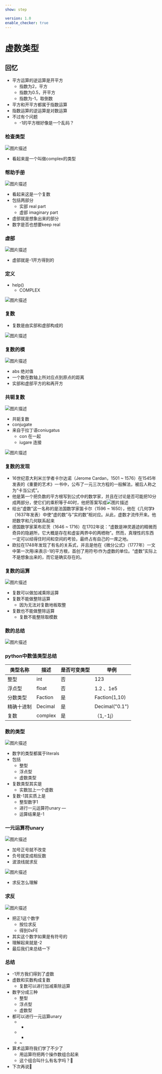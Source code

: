 ```yaml
---
show: step

version: 1.0
enable_checker: true
---
```


# 虚数类型
## 回忆
- 平方运算的逆运算是开平方
	- 指数为2，平方
	- 指数为0.5，开平方
	- 指数为-1，取倒数
- 平方和开平方都属于指数运算
- 指数运算的逆运算是对数运算
- 不过有个问题
	- -1的平方根好像是一个乱码？

### 检查类型

![图片描述](https://doc.shiyanlou.com/courses/uid1190679-20210822-1629594123110)

- 看起来是一个叫做complex的类型

### 帮助手册

![图片描述](https://doc.shiyanlou.com/courses/uid1190679-20210822-1629594190154)

- 看起来这是一个复数
- 包括两部分
	- 实部 real part
	- 虚部 imaginary part
- 虚部就是想象出来的部分
- 数字是否也想要keep real

### 虚部

![图片描述](https://doc.shiyanlou.com/courses/uid1190679-20210822-1629594397643)

- 虚部就是-1开方得到的


### 定义
- help()
	- COMPLEX

![图片描述](https://doc.shiyanlou.com/courses/uid1190679-20211101-1635739309073)

### 复数

- 复数是由实部和虚部构成的

![图片描述](https://doc.shiyanlou.com/courses/uid1190679-20210822-1629607229695)

### 复数的模

![图片描述](https://doc.shiyanlou.com/courses/uid1190679-20210822-1629594612443)

- abs 绝对值 
- 一个数在数轴上所对应点到原点的距离
- 实部和虚部平方的和再开方

### 共轭复数

![图片描述](https://doc.shiyanlou.com/courses/uid1190679-20210822-1629595318389)

- 共轭复数
- conjugate
- 来自于拉丁语coniugatus
	- con 在一起
	- iugare 连接

![图片描述](https://doc.shiyanlou.com/courses/uid1190679-20210822-1629607188345)

### 复数的发现

- 16世纪意大利米兰学者卡尔达诺（Jerome Cardan，1501 ~ 1576）在1545年发表的《重要的艺术》一书中，公布了一元三次方程的一般解法，被后人称之为“卡当公式”。
- 他是第一个把负数的平方根写到公式中的数学家，并且在讨论是否可能把10分成两部分，使它们的乘积等于40时，他把答案写成![图片描述](https://doc.shiyanlou.com/courses/uid1190679-20210822-1629595695107)
- 给出“虚数”这一名称的是法国数学家笛卡尔（1596 ~ 1650），他在《几何学》（1637年发表）中使“虚的数”与“实的数”相对应。从此，虚数才流传开来。他把数字和几何联系起来
- 德国数学家莱布尼茨（1646 ~ 1716）在1702年说：“虚数是神灵遁迹的精微而奇异的隐避所，它大概是存在和虚妄两界中的两栖物”。然而，真理性的东西一定可以经得住时间和空间的考验，最终占有自己的一席之地。
- 欧拉在1748年发现了有名的关系式，并且是他在《微分公式》（1777年）一文中第一次用i来表示-1的平方根，首创了用符号i作为虚数的单位。“虚数”实际上不是想象出来的，而它是确实存在的。

### 复数的运算

![图片描述](https://doc.shiyanlou.com/courses/uid1190679-20210822-1629595989981)

- 复数可以做加减乘除运算
- 复数不能做整除运算
	- 因为无法对复数地板取整
- 复数也不能做整除运算
	- 复数不能整除取模数 

### 数的总结

![图片描述](https://doc.shiyanlou.com/courses/uid1190679-20210822-1629596478124)

### python中数值类型总结

|  类型名称   | 描述  |  是否可变类型   | 举例 |
|  ----  | ----   | ----  | ----  |
| 整型 | int |否 | 123|
| 浮点型  | float | 否  | 1.2 、1e5 |
| 分数类型  | Faction| 是  | Faction(1,10)  |
| 精确十进制  | Decimal | 是  | Decimal("0.1") |
| 复数  | complex | 是  | （1,-1j）  |

### 数的类型

![图片描述](https://doc.shiyanlou.com/courses/uid1190679-20211101-1635736930901)

- 数字的类型都属于literals
- 包括
	- 整型
	- 浮点型
	- 虚数类型
- 复数类型其实是
	- 实数加上一个虚数
- 复数-1其实质上是
	- 整型数字1
	- 进行一元运算符unary —
	- 运算结果是-1

### 一元运算符unary
![图片描述](https://doc.shiyanlou.com/courses/uid1190679-20211101-1635737382538)

- 加号正号就不改变
- 负号就变成相反数
- 波浪线就求反

![图片描述](https://doc.shiyanlou.com/courses/uid1190679-20211101-1635737441357)

- 求反怎么理解

### 求反

![图片描述](https://doc.shiyanlou.com/courses/uid1190679-20211101-1635737525358)

- 把正1这个数字
	- 按位求反
	- 得到0xFE
- 其实这个数字如果是有符号的
- 理解起来就是-2
- 最后我们来总结一下

### 总结 
- -1开方我们得到了虚数
- 虚数和实数构成复数
	- 复数可以进行加减乘除运算
- 数字分成三种
	- 整型
	- 浮点型
	- 虚数型
- 都可以进行一元运算unary
	- +
	- -
	- ~
- 算术运算符我们学了不少了
	- 用运算符把两个操作数组合起来
	- 这个组合叫什么有名字吗？🤔
- 下次再说👋